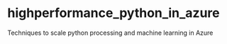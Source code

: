 # highperformance_python_in_azure
Techniques to scale python processing and machine learning in Azure
